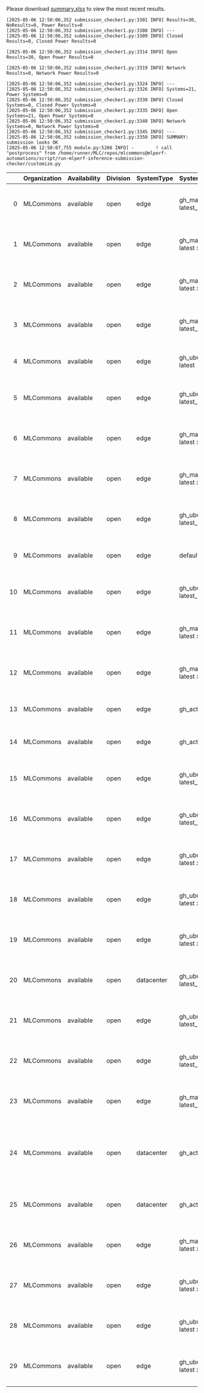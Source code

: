 Please download [summary.xlsx](summary.xlsx) to view the most recent results. 
 ```
[2025-05-06 12:50:06,352 submission_checker1.py:3301 INFO] Results=30, NoResults=0, Power Results=0
[2025-05-06 12:50:06,352 submission_checker1.py:3308 INFO] ---
[2025-05-06 12:50:06,352 submission_checker1.py:3309 INFO] Closed Results=0, Closed Power Results=0

[2025-05-06 12:50:06,352 submission_checker1.py:3314 INFO] Open Results=30, Open Power Results=0

[2025-05-06 12:50:06,352 submission_checker1.py:3319 INFO] Network Results=0, Network Power Results=0

[2025-05-06 12:50:06,352 submission_checker1.py:3324 INFO] ---
[2025-05-06 12:50:06,352 submission_checker1.py:3326 INFO] Systems=21, Power Systems=0
[2025-05-06 12:50:06,352 submission_checker1.py:3330 INFO] Closed Systems=0, Closed Power Systems=0
[2025-05-06 12:50:06,352 submission_checker1.py:3335 INFO] Open Systems=21, Open Power Systems=0
[2025-05-06 12:50:06,352 submission_checker1.py:3340 INFO] Network Systems=0, Network Power Systems=0
[2025-05-06 12:50:06,352 submission_checker1.py:3345 INFO] ---
[2025-05-06 12:50:06,352 submission_checker1.py:3350 INFO] SUMMARY: submission looks OK
[2025-05-06 12:50:07,755 module.py:5266 INFO] -        ! call "postprocess" from /home/runner/MLC/repos/mlcommons@mlperf-automations/script/run-mlperf-inference-submission-checker/customize.py

```

|    | Organization   | Availability   | Division   | SystemType   | SystemName           | Platform                                                              | Model               | MlperfModel         | Scenario   |     Result | Accuracy                                                                                                              |   number_of_nodes | host_processor_model_name       |   host_processors_per_node |   host_processor_core_count | accelerator_model_name   |   accelerators_per_node | Location                                                                                                       | framework           | operating_system                                 |   notes |   compliance |   errors | version   |   inferred | has_power   | Units     | weight_data_types   |
|---:|:---------------|:---------------|:-----------|:-------------|:---------------------|:----------------------------------------------------------------------|:--------------------|:--------------------|:-----------|-----------:|:----------------------------------------------------------------------------------------------------------------------|------------------:|:--------------------------------|---------------------------:|----------------------------:|:-------------------------|------------------------:|:---------------------------------------------------------------------------------------------------------------|:--------------------|:-------------------------------------------------|--------:|-------------:|---------:|:----------|-----------:|:------------|:----------|:--------------------|
|  0 | MLCommons      | available      | open       | edge         | gh_macos-latest_x86  | gh_macos-latest_x86-reference-cpu-pytorch_v2.6.0-default_config       | retinanet           | retinanet           | Offline    |  0.457477  | mAP: 76.951                                                                                                           |                 1 | undefined                       |                          1 |                           3 | nan                      |                       0 | open/MLCommons/results/gh_macos-latest_x86-reference-cpu-pytorch_v2.6.0-default_config/retinanet/offline       | pytorch v2.6.0      | (darwin-23.6.0)                                  |     nan |            1 |        0 | v5.0      |          0 | False       | Samples/s | fp32                |
|  1 | MLCommons      | available      | open       | edge         | gh_macos-latest x86  | gh_macos-latest_x86-reference-cpu-onnxruntime_v1.20.1-default_config  | resnet50            | resnet              | Offline    | 17.8765    | acc: 76.000                                                                                                           |                 1 | undefined                       |                          1 |                           3 | nan                      |                       0 | open/MLCommons/results/gh_macos-latest_x86-reference-cpu-onnxruntime_v1.20.1-default_config/resnet50/offline   | onnxruntime v1.20.1 | (darwin-23.6.0)                                  |     nan |            1 |        0 | v5.0      |          0 | False       | Samples/s | fp32                |
|  2 | MLCommons      | available      | open       | edge         | gh_macos-latest x86  | gh_macos-latest_x86-reference-cpu-onnxruntime_v1.20.1-default_config  | retinanet           | retinanet           | Offline    |  0.353561  | mAP: 76.951                                                                                                           |                 1 | undefined                       |                          1 |                           3 | nan                      |                       0 | open/MLCommons/results/gh_macos-latest_x86-reference-cpu-onnxruntime_v1.20.1-default_config/retinanet/offline  | onnxruntime v1.20.1 | (darwin-23.6.0)                                  |     nan |            1 |        0 | v5.0      |          0 | False       | Samples/s | fp32                |
|  3 | MLCommons      | available      | open       | edge         | gh_macos-latest_x86  | gh_macos-latest_x86-reference-cpu-pytorch_v2.7.0-default_config       | retinanet           | retinanet           | Offline    |  0.438894  | mAP: 76.951                                                                                                           |                 1 | undefined                       |                          1 |                           3 | nan                      |                       0 | open/MLCommons/results/gh_macos-latest_x86-reference-cpu-pytorch_v2.7.0-default_config/retinanet/offline       | pytorch v2.7.0      | (darwin-23.6.0)                                  |     nan |            1 |        0 | v5.0      |          0 | False       | Samples/s | fp32                |
|  4 | MLCommons      | available      | open       | edge         | gh_ubuntu-latest     | gh_ubuntu-latest-reference-cpu-tvm-onnx_v1.19.2-default_config        | resnet50            | resnet              | Offline    |  1.74317   | acc: 80.000                                                                                                           |                 1 | AMD EPYC 7763 64-Core Processor |                          1 |                           2 | nan                      |                       0 | open/MLCommons/results/gh_ubuntu-latest-reference-cpu-tvm-onnx_v1.19.2-default_config/resnet50/offline         | tvm-onnx v1.19.2    | Ubuntu 24.04 (linux-6.11.0-1012-azure-glibc2.39) |     nan |            1 |        0 | v5.0      |          0 | False       | Samples/s | fp32                |
|  5 | MLCommons      | available      | open       | edge         | gh_ubuntu-latest_x86 | gh_ubuntu-latest_x86-reference-cpu-deepsparse_v1.8.0-default_config   | bert-99             | bert-99             | Offline    |  6.27691   | F1: 80.0                                                                                                              |                 1 | AMD EPYC 7763 64-Core Processor |                          1 |                           2 | nan                      |                       0 | open/MLCommons/results/gh_ubuntu-latest_x86-reference-cpu-deepsparse_v1.8.0-default_config/bert-99/offline     | deepsparse v1.8.0   | Ubuntu 24.04 (linux-6.11.0-1012-azure-glibc2.39) |     nan |            1 |        0 | v5.0      |          0 | False       | Samples/s | fp32                |
|  6 | MLCommons      | available      | open       | edge         | gh_macos-latest x86  | gh_macos-latest_x86-reference-cpu-onnxruntime_v1.21.1-default_config  | resnet50            | resnet              | Offline    | 20.4138    | acc: 76.000                                                                                                           |                 1 | undefined                       |                          1 |                           3 | nan                      |                       0 | open/MLCommons/results/gh_macos-latest_x86-reference-cpu-onnxruntime_v1.21.1-default_config/resnet50/offline   | onnxruntime v1.21.1 | (darwin-23.6.0)                                  |     nan |            1 |        0 | v5.0      |          0 | False       | Samples/s | fp32                |
|  7 | MLCommons      | available      | open       | edge         | gh_macos-latest x86  | gh_macos-latest_x86-reference-cpu-onnxruntime_v1.21.1-default_config  | retinanet           | retinanet           | Offline    |  0.290026  | mAP: 76.951                                                                                                           |                 1 | undefined                       |                          1 |                           3 | nan                      |                       0 | open/MLCommons/results/gh_macos-latest_x86-reference-cpu-onnxruntime_v1.21.1-default_config/retinanet/offline  | onnxruntime v1.21.1 | (darwin-23.6.0)                                  |     nan |            1 |        0 | v5.0      |          0 | False       | Samples/s | fp32                |
|  8 | MLCommons      | available      | open       | edge         | gh_ubuntu-latest_x86 | gh_ubuntu-latest_x86-reference-cpu-pytorch_v2.7.0-default_config      | retinanet           | retinanet           | Offline    |  0.412498  | mAP: 76.951                                                                                                           |                 1 | AMD EPYC 7763 64-Core Processor |                          1 |                           2 | nan                      |                       0 | open/MLCommons/results/gh_ubuntu-latest_x86-reference-cpu-pytorch_v2.7.0-default_config/retinanet/offline      | pytorch v2.7.0      | Ubuntu 24.04 (linux-6.11.0-1012-azure-glibc2.39) |     nan |            1 |        0 | v5.0      |          0 | False       | Samples/s | fp32                |
|  9 | MLCommons      | available      | open       | edge         | default              | default-mlcommons_cpp-cpu-onnxruntime-default_config                  | retinanet           | retinanet           | Offline    |  0.421672  | mAP: 49.593                                                                                                           |                 1 | AMD EPYC 7763 64-Core Processor |                          1 |                           2 | nan                      |                       0 | open/MLCommons/results/default-mlcommons_cpp-cpu-onnxruntime-default_config/retinanet/offline                  | onnxruntime         | Ubuntu 24.04 (linux-6.11.0-1012-azure-glibc2.39) |     nan |            1 |        0 | v5.0      |          0 | False       | Samples/s | fp32                |
| 10 | MLCommons      | available      | open       | edge         | gh_ubuntu-latest_x86 | gh_ubuntu-latest_x86-reference-cpu-pytorch_v2.6.0-default_config      | retinanet           | retinanet           | Offline    |  0.405224  | mAP: 76.951                                                                                                           |                 1 | AMD EPYC 7763 64-Core Processor |                          1 |                           2 | nan                      |                       0 | open/MLCommons/results/gh_ubuntu-latest_x86-reference-cpu-pytorch_v2.6.0-default_config/retinanet/offline      | pytorch v2.6.0      | Ubuntu 24.04 (linux-6.8.0-1021-azure-glibc2.39)  |     nan |            1 |        0 | v5.0      |          0 | False       | Samples/s | fp32                |
| 11 | MLCommons      | available      | open       | edge         | gh_macos-latest x86  | gh_macos-latest_x86-reference-cpu-onnxruntime_v1.21.0-default_config  | resnet50            | resnet              | Offline    | 19.7056    | acc: 76.000                                                                                                           |                 1 | undefined                       |                          1 |                           3 | nan                      |                       0 | open/MLCommons/results/gh_macos-latest_x86-reference-cpu-onnxruntime_v1.21.0-default_config/resnet50/offline   | onnxruntime v1.21.0 | (darwin-23.6.0)                                  |     nan |            1 |        0 | v5.0      |          0 | False       | Samples/s | fp32                |
| 12 | MLCommons      | available      | open       | edge         | gh_macos-latest x86  | gh_macos-latest_x86-reference-cpu-onnxruntime_v1.21.0-default_config  | retinanet           | retinanet           | Offline    |  0.384271  | mAP: 76.951                                                                                                           |                 1 | undefined                       |                          1 |                           3 | nan                      |                       0 | open/MLCommons/results/gh_macos-latest_x86-reference-cpu-onnxruntime_v1.21.0-default_config/retinanet/offline  | onnxruntime v1.21.0 | (darwin-23.6.0)                                  |     nan |            1 |        0 | v5.0      |          0 | False       | Samples/s | fp32                |
| 13 | MLCommons      | available      | open       | edge         | gh_action            | gh_action-reference-gpu-pytorch_v2.6.0-cu124                          | stable-diffusion-xl | stable-diffusion-xl | Offline    |  0.342746  | CLIP_SCORE: 16.368897303938866  FID_SCORE: 237.82578527053812                                                         |                 1 | Intel(R) Xeon(R) w7-2495X       |                          1 |                          24 | NVIDIA GeForce RTX 4090  |                       2 | open/MLCommons/results/gh_action-reference-gpu-pytorch_v2.6.0-cu124/stable-diffusion-xl/offline                | pytorch v2.6.0      | Ubuntu 22.04 (linux-6.8.0-52-generic-glibc2.35)  |     nan |            1 |        0 | v5.0      |          0 | False       | Samples/s | fp32                |
| 14 | MLCommons      | available      | open       | edge         | gh_action            | gh_action-reference-gpu-pytorch_v2.6.0-cu124                          | gptj-99             | gptj-99             | Offline    | 48.6205    | ROUGE1: 32.2581  ROUGE2: 6.6667  ROUGEL: 22.5806  GEN_LEN: 264                                                        |                 1 | Intel(R) Xeon(R) w7-2495X       |                          1 |                          24 | NVIDIA GeForce RTX 4090  |                       2 | open/MLCommons/results/gh_action-reference-gpu-pytorch_v2.6.0-cu124/gptj-99/offline                            | pytorch v2.6.0      | Ubuntu 22.04 (linux-6.8.0-52-generic-glibc2.35)  |     nan |            1 |        0 | v5.0      |          0 | False       | Tokens/s  | fp32                |
| 15 | MLCommons      | available      | open       | edge         | gh_ubuntu-latest_x86 | gh_ubuntu-latest_x86-reference-cpu-onnxruntime_v1.21.0-default_config | resnet50            | resnet              | Offline    | 23.2491    | acc: 76.000                                                                                                           |                 1 | AMD EPYC 7763 64-Core Processor |                          1 |                           2 | nan                      |                       0 | open/MLCommons/results/gh_ubuntu-latest_x86-reference-cpu-onnxruntime_v1.21.0-default_config/resnet50/offline  | onnxruntime v1.21.0 | Ubuntu 24.04 (linux-6.8.0-1021-azure-glibc2.39)  |     nan |            1 |        0 | v5.0      |          0 | False       | Samples/s | fp32                |
| 16 | MLCommons      | available      | open       | edge         | gh_ubuntu-latest_x86 | gh_ubuntu-latest_x86-reference-cpu-onnxruntime_v1.21.0-default_config | retinanet           | retinanet           | Offline    |  0.437938  | mAP: 76.951                                                                                                           |                 1 | AMD EPYC 7763 64-Core Processor |                          1 |                           2 | nan                      |                       0 | open/MLCommons/results/gh_ubuntu-latest_x86-reference-cpu-onnxruntime_v1.21.0-default_config/retinanet/offline | onnxruntime v1.21.0 | Ubuntu 24.04 (linux-6.8.0-1021-azure-glibc2.39)  |     nan |            1 |        0 | v5.0      |          0 | False       | Samples/s | fp32                |
| 17 | MLCommons      | available      | open       | edge         | gh_ubuntu-latest x86 | gh_ubuntu-latest_x86-reference-cpu-onnxruntime_v1.21.1-default_config | resnet50            | resnet              | Offline    | 22.998     | acc: 76.000                                                                                                           |                 1 | AMD EPYC 7763 64-Core Processor |                          1 |                           2 | nan                      |                       0 | open/MLCommons/results/gh_ubuntu-latest_x86-reference-cpu-onnxruntime_v1.21.1-default_config/resnet50/offline  | onnxruntime v1.21.1 | Ubuntu 24.04 (linux-6.11.0-1012-azure-glibc2.39) |     nan |            1 |        0 | v5.0      |          0 | False       | Samples/s | fp32                |
| 18 | MLCommons      | available      | open       | edge         | gh_ubuntu-latest x86 | gh_ubuntu-latest_x86-reference-cpu-onnxruntime_v1.21.1-default_config | retinanet           | retinanet           | Offline    |  0.430777  | mAP: 76.951                                                                                                           |                 1 | AMD EPYC 7763 64-Core Processor |                          1 |                           2 | nan                      |                       0 | open/MLCommons/results/gh_ubuntu-latest_x86-reference-cpu-onnxruntime_v1.21.1-default_config/retinanet/offline | onnxruntime v1.21.1 | Ubuntu 24.04 (linux-6.11.0-1012-azure-glibc2.39) |     nan |            1 |        0 | v5.0      |          0 | False       | Samples/s | fp32                |
| 19 | MLCommons      | available      | open       | edge         | gh_ubuntu-latest x86 | gh_ubuntu-latest_x86-reference-cpu-tf_v2.18.0-default_config          | resnet50            | resnet              | Offline    | 20.9828    | acc: 76.000                                                                                                           |                 1 | AMD EPYC 7763 64-Core Processor |                          1 |                           2 | nan                      |                       0 | open/MLCommons/results/gh_ubuntu-latest_x86-reference-cpu-tf_v2.18.0-default_config/resnet50/offline           | tf v2.18.0          | Ubuntu 24.04 (linux-6.8.0-1021-azure-glibc2.39)  |     nan |            1 |        0 | v5.0      |          0 | False       | Samples/s | fp32                |
| 20 | MLCommons      | available      | open       | datacenter   | gh_ubuntu-latest_x86 | gh_ubuntu-latest_x86-reference-cpu-pytorch_v2.4.0-default_config      | rgat                | rgat                | Offline    | 10.1918    | acc: 76.000                                                                                                           |                 1 | AMD EPYC 7763 64-Core Processor |                          1 |                           2 | nan                      |                       0 | open/MLCommons/results/gh_ubuntu-latest_x86-reference-cpu-pytorch_v2.4.0-default_config/rgat/offline           | pytorch v2.4.0      | Ubuntu 24.04 (linux-6.8.0-1021-azure-glibc2.39)  |     nan |            1 |        0 | v5.0      |          0 | False       | Samples/s | fp32                |
| 21 | MLCommons      | available      | open       | edge         | gh_ubuntu-latest_x86 | gh_ubuntu-latest_x86-reference-cpu-onnxruntime_v1.20.1-default_config | resnet50            | resnet              | Offline    | 22.8483    | acc: 76.000                                                                                                           |                 1 | AMD EPYC 7763 64-Core Processor |                          1 |                           2 | nan                      |                       0 | open/MLCommons/results/gh_ubuntu-latest_x86-reference-cpu-onnxruntime_v1.20.1-default_config/resnet50/offline  | onnxruntime v1.20.1 | Ubuntu 24.04 (linux-6.8.0-1021-azure-glibc2.39)  |     nan |            1 |        0 | v5.0      |          0 | False       | Samples/s | fp32                |
| 22 | MLCommons      | available      | open       | edge         | gh_ubuntu-latest_x86 | gh_ubuntu-latest_x86-reference-cpu-onnxruntime_v1.20.1-default_config | retinanet           | retinanet           | Offline    |  0.436959  | mAP: 76.951                                                                                                           |                 1 | AMD EPYC 7763 64-Core Processor |                          1 |                           2 | nan                      |                       0 | open/MLCommons/results/gh_ubuntu-latest_x86-reference-cpu-onnxruntime_v1.20.1-default_config/retinanet/offline | onnxruntime v1.20.1 | Ubuntu 24.04 (linux-6.8.0-1021-azure-glibc2.39)  |     nan |            1 |        0 | v5.0      |          0 | False       | Samples/s | fp32                |
| 23 | MLCommons      | available      | open       | edge         | gh_macos-latest_x86  | gh_macos-latest_x86-reference-cpu-deepsparse_v1.8.0-default_config    | bert-99             | bert-99             | Offline    |  6.69804   | F1: 80.0                                                                                                              |                 1 | undefined                       |                          1 |                           3 | nan                      |                       0 | open/MLCommons/results/gh_macos-latest_x86-reference-cpu-deepsparse_v1.8.0-default_config/bert-99/offline      | deepsparse v1.8.0   | (darwin-23.6.0)                                  |     nan |            1 |        0 | v5.0      |          0 | False       | Samples/s | fp32                |
| 24 | MLCommons      | available      | open       | datacenter   | gh_action            | gh_action-reference-cpu-pytorch_v2.6.0-default_config                 | mixtral-8x7b        | mixtral-8x7b        | Offline    |  0.0148696 | ROUGE1: 31.4286  ROUGE2: 5.8824  ROUGEL: 28.5714  TOKENS_PER_SAMPLE: 152.0  gsm8k_accuracy: 100.0  mbxp_accuracy: 0.0 |                 1 | Intel(R) Xeon(R) w7-2495X       |                          1 |                          24 | nan                      |                       0 | open/MLCommons/results/gh_action-reference-cpu-pytorch_v2.6.0-default_config/mixtral-8x7b/offline              | pytorch v2.6.0      | Ubuntu 22.04 (linux-6.8.0-52-generic-glibc2.35)  |     nan |            1 |        0 | v5.0      |          0 | False       | Tokens/s  | fp32                |
| 25 | MLCommons      | available      | open       | datacenter   | gh_action            | gh_action-reference-cpu-pytorch_v2.6.0-default_config                 | llama2-70b-99       | llama2-70b-99       | Offline    |  0.412378  | ROUGE1: 61.7021  ROUGE2: 37.9679  ROUGEL: 39.3617  TOKENS_PER_SAMPLE: 610.0                                           |                 1 | Intel(R) Xeon(R) w7-2495X       |                          1 |                          24 | nan                      |                       0 | open/MLCommons/results/gh_action-reference-cpu-pytorch_v2.6.0-default_config/llama2-70b-99/offline             | pytorch v2.6.0      | Ubuntu 22.04 (linux-6.8.0-52-generic-glibc2.35)  |     nan |            1 |        0 | v5.0      |          0 | False       | Tokens/s  | fp32                |
| 26 | MLCommons      | available      | open       | edge         | gh_macos-latest x86  | gh_macos-latest_x86-mlcommons_cpp-cpu-onnxruntime-default_config      | resnet50            | resnet              | Offline    |  8.15108   | acc: 76.000                                                                                                           |                 1 | undefined                       |                          1 |                           3 | nan                      |                       0 | open/MLCommons/results/gh_macos-latest_x86-mlcommons_cpp-cpu-onnxruntime-default_config/resnet50/offline       | onnxruntime         | (darwin-23.6.0)                                  |     nan |            1 |        0 | v5.0      |          0 | False       | Samples/s | fp32                |
| 27 | MLCommons      | available      | open       | edge         | gh_ubuntu-latest x86 | gh_ubuntu-latest_x86-mlcommons_cpp-cpu-onnxruntime-default_config     | resnet50            | resnet              | Offline    | 23.0648    | acc: 76.000                                                                                                           |                 1 | AMD EPYC 7763 64-Core Processor |                          1 |                           2 | nan                      |                       0 | open/MLCommons/results/gh_ubuntu-latest_x86-mlcommons_cpp-cpu-onnxruntime-default_config/resnet50/offline      | onnxruntime         | Ubuntu 24.04 (linux-6.11.0-1012-azure-glibc2.39) |     nan |            1 |        0 | v5.0      |          0 | False       | Samples/s | fp32                |
| 28 | MLCommons      | available      | open       | edge         | gh_ubuntu-latest x86 | gh_ubuntu-latest_x86-mlcommons_cpp-cpu-onnxruntime-default_config     | retinanet           | retinanet           | Offline    |  0.413064  | mAP: 76.951                                                                                                           |                 1 | AMD EPYC 7763 64-Core Processor |                          1 |                           2 | nan                      |                       0 | open/MLCommons/results/gh_ubuntu-latest_x86-mlcommons_cpp-cpu-onnxruntime-default_config/retinanet/offline     | onnxruntime         | Ubuntu 24.04 (linux-6.11.0-1012-azure-glibc2.39) |     nan |            1 |        0 | v5.0      |          0 | False       | Samples/s | fp32                |
| 29 | MLCommons      | available      | open       | edge         | gh_ubuntu-latest x86 | gh_ubuntu-latest_x86-reference-cpu-tf_v2.19.0-default_config          | resnet50            | resnet              | Offline    | 20.988     | acc: 76.000                                                                                                           |                 1 | AMD EPYC 7763 64-Core Processor |                          1 |                           2 | nan                      |                       0 | open/MLCommons/results/gh_ubuntu-latest_x86-reference-cpu-tf_v2.19.0-default_config/resnet50/offline           | tf v2.19.0          | Ubuntu 24.04 (linux-6.11.0-1012-azure-glibc2.39) |     nan |            1 |        0 | v5.0      |          0 | False       | Samples/s | fp32                |
